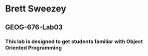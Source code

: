 # Brett Sweezey
## GEOG-676-Lab03
### This lab is designed to get students familiar with Object Oriented Programming
